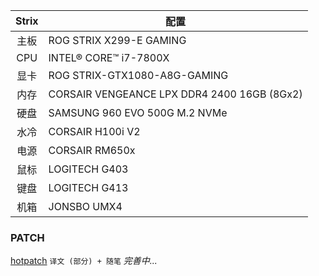 Strix | 配置
:-: | -
主板 | ROG STRIX X299-E GAMING
CPU | INTEL® CORE™ i7-7800X
显卡 | ROG STRIX-GTX1080-A8G-GAMING
内存 | CORSAIR VENGEANCE LPX DDR4 2400 16GB (8Gx2)
硬盘 | SAMSUNG 960 EVO 500G M.2 NVMe
水冷 | CORSAIR H100i V2
电源 | CORSAIR RM650x
鼠标 | LOGITECH G403
键盘 | LOGITECH G413
机箱 | JONSBO UMX4


### PATCH
[hotpatch](patch_hotpatch.md) `译文 (部分) + 随笔` _完善中..._
